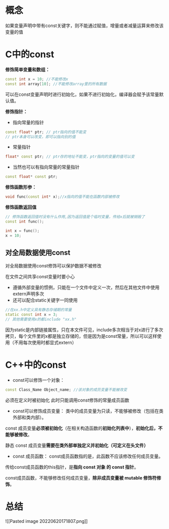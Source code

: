 # 概念
如果变量声明中带有const关键字，则不能通过赋值，增量或者减量运算来修改该变量的值

# C中的const
**修饰简单变量和数组：**
```c++
const int x = 10; //不能修改x
const int array[10]; //不能修改array里的所有数据
```
可以在const变量声明时进行初始化，如果不进行初始化，编译器会赋予该常量默认值。

**修饰指针：**
- 指向常量的指针
```c++
const float* ptr; // ptr指向的值不能变
// ptr本身可以改变，即可以指向别的值
```
- 常量指针
```c++
float* const ptr; // ptr存的地址不能变，ptr指向的变量的值可以变
```
- 当然也可以有指向常量的常量指针
```c++
const float* const ptr;
```

**修饰函数形参：**
```c++
void func(const int* x);//x指向的值不能在函数内部被修改
```

**修饰函数返回值**
```c++
// 修饰函数返回值时没有什么作用,因为返回值是个临时变量，传给x后就被销毁了
const int func();  

int x = func(); 
x = 10;
```

## 对全局数据使用const
对全局数据使用const修饰可以保护数据不被修改

在文件之间共享const变量时要小心
- 遵循外部变量的惯例，只能在一个文件中定义一次，然后在其他文件中使用extern声明多次
- 还可以配合static关键字一同使用
```c++
//在xx.h中定义具有静态存储期的常量
static const int x = 3;
// 其他需要使用x的都include "xx.h"
```
因为static是内部链接属性，只在本文件可见，include多次相当于对x进行了多次拷贝，每个文件里的x都是独立存储的，但是因为是const常量，所以可以这样使用（不用每次使用时都显式extern）


# C++中的const
- const可以修饰一个对象：
```c++
const Class_Name Object_name; //该对象的成员变量不能被改变
```
必须在定义时被初始化
此时只能调用const修饰的常量成员函数

- const可以修饰成员变量：
类中的成员变量为只读，不能够被修改（包括在类外部和类内部）。

const 成员变量**必须被初始化**（在相关构造函数的**初始化列表中**），**初始化后，不能够被修改**。

静态 const 成员变量**需要在类外部单独定义并初始化（可定义在头文件）**

- const 成员函数：
const成员函数指的是，此函数不应该修改任何成员变量。

传给const成员函数的this指针，是**指向 const 对象 的 const 指针**。

const成员函数，不能够修改任何成员变量，**除非成员变量被 mutable 修饰符修饰**。


# 总结
![[Pasted image 20220620171807.png]]